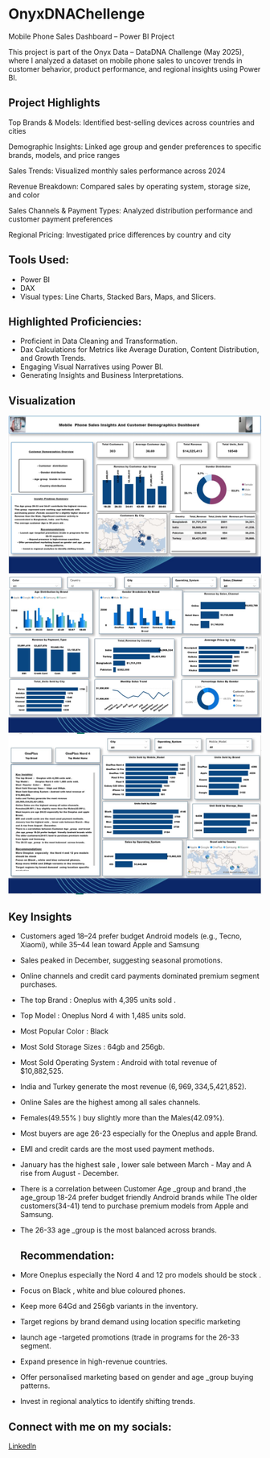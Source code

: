 #  OnyxDNAChellenge
Mobile Phone Sales Dashboard – Power BI Project

This project is part of the Onyx Data – DataDNA Challenge (May 2025), where I analyzed a dataset on mobile phone sales to uncover trends in customer behavior, product performance, and regional insights using Power BI.

##  Project Highlights

Top Brands & Models: Identified best-selling devices across countries and cities

Demographic Insights: Linked age group and gender preferences to specific brands, models, and price ranges

Sales Trends: Visualized monthly sales performance across 2024

Revenue Breakdown: Compared sales by operating system, storage size, and color

Sales Channels & Payment Types: Analyzed distribution performance and customer payment preferences

Regional Pricing: Investigated price differences by country and city


## Tools Used:
- Power BI
- DAX
- Visual types: Line Charts, Stacked Bars,  Maps, and Slicers.

##  Highlighted Proficiencies:
- Proficient in Data Cleaning and Transformation.
- Dax Calculations for Metrics like Average Duration, Content Distribution, and Growth Trends.
- Engaging Visual Narratives using Power BI.
- Generating Insights and Business Interpretations.

## Visualization
![](https://github.com/yvetteliberty/OnyxDNAChellenge/blob/main/page1.jpg)
![](https://github.com/yvetteliberty/OnyxDNAChellenge/blob/main/page3.jpg)
![](https://github.com/yvetteliberty/OnyxDNAChellenge/blob/main/page2.jpg)
## Key Insights

- Customers aged 18–24 prefer budget Android models (e.g., Tecno, Xiaomi), while 35–44 lean toward Apple and Samsung
- Sales peaked in December, suggesting seasonal promotions.
- Online channels and credit card payments dominated premium segment purchases.
- The top Brand  :  Oneplus with 4,395 units sold .
- Top Model :   Oneplus Nord 4 with 1,485 units sold.
-  Most  Popular  Color :     Black
-  Most Sold Storage Sizes :  64gb and 256gb.
- Most Sold Operating System : Android with total revenue of $10,882,525.
- India and Turkey generate the most revenue  ($6,969,334,$5,421,852).
- Online Sales are the highest among all sales channels.
- Females(49.55% ) buy slightly more than the Males(42.09%).
- Most buyers are age 26-23 especially for the Oneplus and apple Brand.
- EMI and credit cards are the most used payment methods.
- January has the highest sale ,  lower sale between March - May and A rise from August - December.
- There is a correlation between Customer Age _group  and brand ,the age_group 18-24 prefer budget  friendly Android brands while 
The older customers(34-41) tend to purchase premium models from Apple and Samsung.
- The 26-33 age _group  is the most balanced  across brands.

  ##  Recommendation:
- More Oneplus  especially  the Nord 4 and 12 pro models should be stock .
- Focus on Black , white and blue coloured phones.
- Keep more 64Gd and 256gb variants in the inventory.
- Target regions by brand demand  using location specific marketing
- launch age -targeted promotions (trade in programs for the 26-33 segment.
- Expand presence in high-revenue countries.
- Offer personalised marketing based on gender and age _group buying patterns.
- Invest in regional analytics to identify shifting trends.

## Connect with me on my socials:
[Linkedln](www.linkedin.com/in/yvettemefendja)
  
